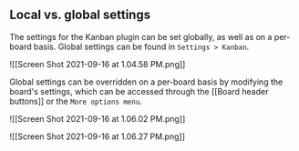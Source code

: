## Local vs. global settings

The settings for the Kanban plugin can be set globally, as well as on a per-board basis. Global settings can be found in `Settings > Kanban`.

![[Screen Shot 2021-09-16 at 1.04.58 PM.png]]

Global settings can be overridden on a per-board basis by modifying the board's settings, which can be accessed through the [[Board header buttons]] or the `More options menu`.

![[Screen Shot 2021-09-16 at 1.06.02 PM.png]]

![[Screen Shot 2021-09-16 at 1.06.27 PM.png]]